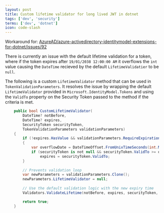 ```yaml
---
layout: post
title: Custom lifetime validator for long lived JWT in dotnet
tags: ['dev', 'security']
terms: ['dev', 'dotnet']
icon: code-slash
---
```


Workaround for: [AzureAD/azure-activedirectory-identitymodel-extensions-for-dotnet/issues/92](https://github.com/AzureAD/azure-activedirectory-identitymodel-extensions-for-dotnet/issues/92)

There is currently an issue with the default lifetime validation for a token, where if the token expires after `19/01/2038 12:00:00 AM` it overflows the `int` value causing the `DateTime` recieved by the default `LifetimeValidatier` to be `null`.

The following is a custom `LifetimeValidator` method that can be used in `TokenValidationParameters`. It resolves the issue by wrapping the default `LifetimeValidator` provided in `Microsoft.IdentityModel.Tokens` and using the `ValidTo` property on the Security Token passed to the method if the criteria is met.

```c#
    public bool CustomLifetimeValidator(
        DateTime? notBefore, 
        DateTime? expires, 
        SecurityToken securityToken, 
        TokenValidationParameters validationParameters)
    {
        if (!expires.HasValue && validationParameters.RequireExpirationTime)
        {
            var overflowDate = DateTimeOffset.FromUnixTimeSeconds(int.MaxValue).DateTime;
            if (securityToken is not null && securityToken.ValidTo >= overflowDate)
                expires = securityToken.ValidTo;
        }
        
        // Prevents validation loop
        var newParameters = validationParameters.Clone();
        newParameters.LifetimeValidator = null;
        
        // Use the default validation logic with the new expiry time
        Validators.ValidateLifetime(notBefore, expires, securityToken, newParameters);

        return true;
    }
```
